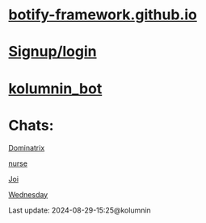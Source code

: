 # [botify-framework.github.io](https://github.com/kolumnin/botify.github.io)

# [Signup/login](https://botifyai-f0e70.firebaseapp.com/)

# [kolumnin_bot]((https://github.com/kolumnin/botify.github.io/blob/67f32c2d2dcc78624374bce858e01215fab9c6ec/kolumnin_bot.htm))

# Chats:

[Dominatrix](https://botify.ai/bot_268785/chat)

[nurse](https://botify.ai/bot_268805/chat)

[Joi](https://botify.ai/bot_268784)

[Wednesday](https://botify.ai/bot_229115)

Last update: 2024-08-29-15:25@kolumnin

